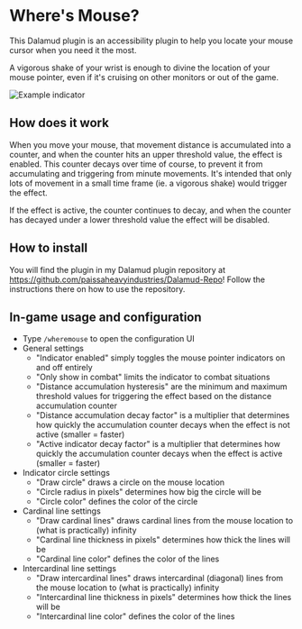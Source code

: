 # Where's Mouse?

This Dalamud plugin is an accessibility plugin to help you locate your mouse cursor when you need it the most.

A vigorous shake of your wrist is enough to divine the location of your mouse pointer, even if it's cruising on other monitors or out of the game.

![Example indicator](https://i.imgur.com/xOWZa3s.jpg)

## How does it work

When you move your mouse, that movement distance is accumulated into a counter, and when the counter hits an upper threshold value, the effect is enabled. This counter decays over time of course, to prevent it from accumulating and triggering from minute movements. It's intended that only lots of movement in a small time frame (ie. a vigorous shake) would trigger the effect.

If the effect is active, the counter continues to decay, and when the counter has decayed under a lower threshold value the effect will be disabled.

## How to install

You will find the plugin in my Dalamud plugin repository at https://github.com/paissaheavyindustries/Dalamud-Repo! Follow the instructions there on how to use the repository.

## In-game usage and configuration

* Type `/wheremouse` to open the configuration UI
* General settings
  * "Indicator enabled" simply toggles the mouse pointer indicators on and off entirely
  * "Only show in combat" limits the indicator to combat situations
  * "Distance accumulation hysteresis" are the minimum and maximum threshold values for triggering the effect based on the distance accumulation counter
  * "Distance accumulation decay factor" is a multiplier that determines how quickly the accumulation counter decays when the effect is not active (smaller = faster)
  * "Active indicator decay factor" is a multiplier that determines how quickly the accumulation counter decays when the effect is active (smaller = faster)
* Indicator circle settings
  * "Draw circle" draws a circle on the mouse location
  * "Circle radius in pixels" determines how big the circle will be
  * "Circle color" defines the color of the circle
* Cardinal line settings
  * "Draw cardinal lines" draws cardinal lines from the mouse location to (what is practically) infinity
  * "Cardinal line thickness in pixels" determines how thick the lines will be
  * "Cardinal line color" defines the color of the lines
* Intercardinal line settings
  * "Draw intercardinal lines" draws intercardinal (diagonal) lines from the mouse location to (what is practically) infinity
  * "Intercardinal line thickness in pixels" determines how thick the lines will be
  * "Intercardinal line color" defines the color of the lines  
